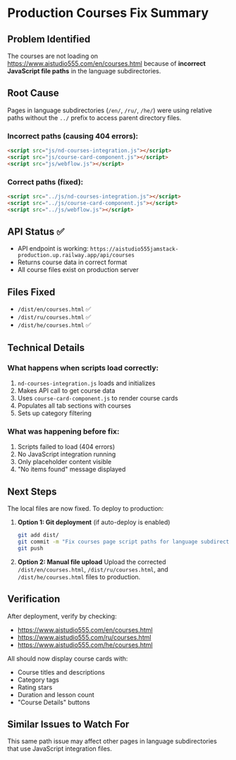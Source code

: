 # Production Courses Fix Summary

## Problem Identified
The courses are not loading on https://www.aistudio555.com/en/courses.html because of **incorrect JavaScript file paths** in the language subdirectories.

## Root Cause
Pages in language subdirectories (`/en/`, `/ru/`, `/he/`) were using relative paths without the `../` prefix to access parent directory files.

### Incorrect paths (causing 404 errors):
```html
<script src="js/nd-courses-integration.js"></script>
<script src="js/course-card-component.js"></script>
<script src="js/webflow.js"></script>
```

### Correct paths (fixed):
```html
<script src="../js/nd-courses-integration.js"></script>
<script src="../js/course-card-component.js"></script>
<script src="../js/webflow.js"></script>
```

## API Status ✅
- API endpoint is working: `https://aistudio555jamstack-production.up.railway.app/api/courses`
- Returns course data in correct format
- All course files exist on production server

## Files Fixed
- `/dist/en/courses.html` ✅
- `/dist/ru/courses.html` ✅
- `/dist/he/courses.html` ✅

## Technical Details

### What happens when scripts load correctly:
1. `nd-courses-integration.js` loads and initializes
2. Makes API call to get course data
3. Uses `course-card-component.js` to render course cards
4. Populates all tab sections with courses
5. Sets up category filtering

### What was happening before fix:
1. Scripts failed to load (404 errors)
2. No JavaScript integration running
3. Only placeholder content visible
4. "No items found" message displayed

## Next Steps

The local files are now fixed. To deploy to production:

1. **Option 1: Git deployment** (if auto-deploy is enabled)
   ```bash
   git add dist/
   git commit -m "Fix courses page script paths for language subdirectories"
   git push
   ```

2. **Option 2: Manual file upload**
   Upload the corrected `/dist/en/courses.html`, `/dist/ru/courses.html`, and `/dist/he/courses.html` files to production.

## Verification
After deployment, verify by checking:
- https://www.aistudio555.com/en/courses.html
- https://www.aistudio555.com/ru/courses.html
- https://www.aistudio555.com/he/courses.html

All should now display course cards with:
- Course titles and descriptions
- Category tags
- Rating stars
- Duration and lesson count
- "Course Details" buttons

## Similar Issues to Watch For
This same path issue may affect other pages in language subdirectories that use JavaScript integration files.
